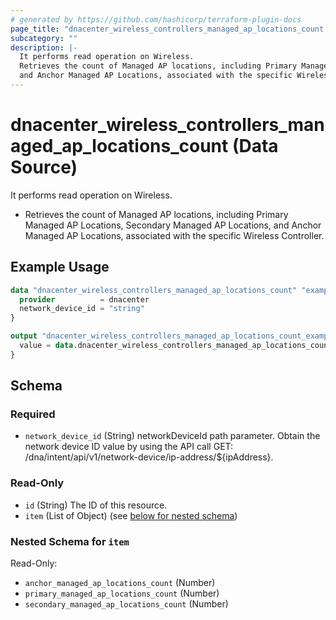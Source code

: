 ```yaml
---
# generated by https://github.com/hashicorp/terraform-plugin-docs
page_title: "dnacenter_wireless_controllers_managed_ap_locations_count Data Source - terraform-provider-dnacenter"
subcategory: ""
description: |-
  It performs read operation on Wireless.
  Retrieves the count of Managed AP locations, including Primary Managed AP Locations, Secondary Managed AP Locations,
  and Anchor Managed AP Locations, associated with the specific Wireless Controller.
---
```


# dnacenter_wireless_controllers_managed_ap_locations_count (Data Source)

It performs read operation on Wireless.

- Retrieves the count of Managed AP locations, including Primary Managed AP Locations, Secondary Managed AP Locations,
and Anchor Managed AP Locations, associated with the specific Wireless Controller.

## Example Usage

```terraform
data "dnacenter_wireless_controllers_managed_ap_locations_count" "example" {
  provider          = dnacenter
  network_device_id = "string"
}

output "dnacenter_wireless_controllers_managed_ap_locations_count_example" {
  value = data.dnacenter_wireless_controllers_managed_ap_locations_count.example.item
}
```

<!-- schema generated by tfplugindocs -->
## Schema

### Required

- `network_device_id` (String) networkDeviceId path parameter. Obtain the network device ID value by using the API call GET: /dna/intent/api/v1/network-device/ip-address/${ipAddress}.

### Read-Only

- `id` (String) The ID of this resource.
- `item` (List of Object) (see [below for nested schema](#nestedatt--item))

<a id="nestedatt--item"></a>
### Nested Schema for `item`

Read-Only:

- `anchor_managed_ap_locations_count` (Number)
- `primary_managed_ap_locations_count` (Number)
- `secondary_managed_ap_locations_count` (Number)
